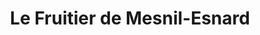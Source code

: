 ---
title: "Le Fruitier de Mesnil-Esnard"
url: /le-mesnil-esnard/le-fruitier-de-mesnil-esnard/
shop: Gemüse & Obst
---